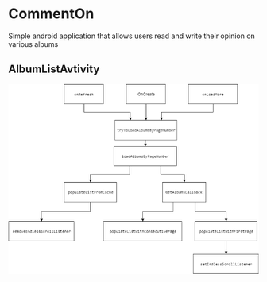 # CommentOn
Simple android application that allows users read and write their opinion on various albums

## AlbumListAvtivity
![Scalding Logo](https://github.com/milano95a/CommentOn/blob/master/arch/AlbumsListActivity.png)

